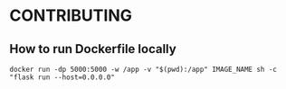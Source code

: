 # CONTRIBUTING

## How to run Dockerfile locally
```
docker run -dp 5000:5000 -w /app -v "$(pwd):/app" IMAGE_NAME sh -c "flask run --host=0.0.0.0"
```